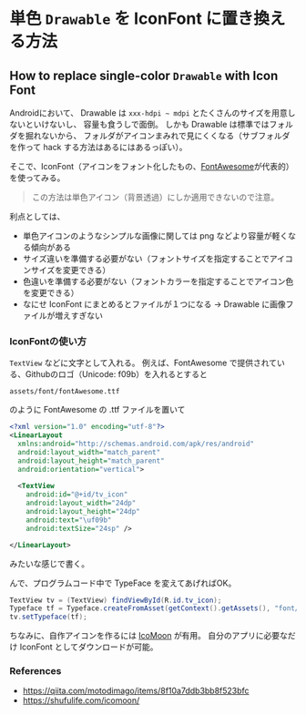 # 単色 `Drawable` を IconFont に置き換える方法
## How to replace single-color `Drawable` with Icon Font

Androidにおいて、
Drawable は `xxx-hdpi ~ mdpi` とたくさんのサイズを用意しないといけないし、
容量も食うしで面倒。
しかも Drawable は標準ではフォルダを掘れないから、
フォルダがアイコンまみれで見にくくなる（サブフォルダを作って hack する方法はあるにはあるっぽい）。

そこで、IconFont（アイコンをフォント化したもの、[FontAwesome](http://fontawesome.io/)が代表的）を使ってみる。

> この方法は単色アイコン（背景透過）にしか適用できないので注意。

利点としては、
- 単色アイコンのようなシンプルな画像に関しては png などより容量が軽くなる傾向がある
- サイズ違いを準備する必要がない（フォントサイズを指定することでアイコンサイズを変更できる）
- 色違いを準備する必要がない（フォントカラーを指定することでアイコン色を変更できる）
- なにせ IconFont にまとめるとファイルが１つになる → Drawable に画像ファイルが増えすぎない

### IconFontの使い方

`TextView` などに文字として入れる。
例えば、FontAwesome で提供されている、Githubのロゴ（Unicode: f09b）を入れるとすると

```
assets/font/fontAwesome.ttf
```

のように FontAwesome の .ttf ファイルを置いて

```xml
<?xml version="1.0" encoding="utf-8"?>
<LinearLayout
  xmlns:android="http://schemas.android.com/apk/res/android"
  android:layout_width="match_parent"
  android:layout_height="match_parent"
  android:orientation="vertical">
 
  <TextView
    android:id="@+id/tv_icon"
    android:layout_width="24dp"
    android:layout_height="24dp"
    android:text="\uf09b"
    android:textSize="24sp" />

</LinearLayout>
```

みたいな感じで書く。

んで、プログラムコード中で TypeFace を変えてあげればOK。

```java
TextView tv = (TextView) findViewById(R.id.tv_icon);
Typeface tf = Typeface.createFromAsset(getContext().getAssets(), "font/fontAwesome.ttf");
tv.setTypeface(tf);
```

ちなみに、自作アイコンを作るには [IcoMoon](https://icomoon.io/) が有用。
自分のアプリに必要なだけ IconFont としてダウンロードが可能。

### References
- https://qiita.com/motodimago/items/8f10a7ddb3bb8f523bfc
- https://shufulife.com/icomoon/
